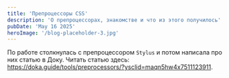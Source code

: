 ```yaml
---
title: 'Препроцессоры CSS'
description: 'О препроцессорах, знакомстве и что из этого получилось'
pubDate: 'May 16 2025'
heroImage: '/blog-placeholder-3.jpg'
---
```


По работе столкнулась с препроцессором `Stylus` и потом написала про них статью в Доку. Читать статью здесь: https://doka.guide/tools/preprocessors/?ysclid=maqn5hw4x7511123911.